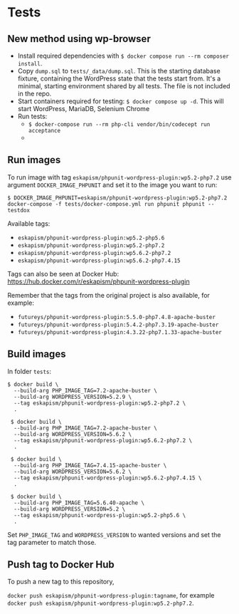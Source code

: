 # Tests

## New method using wp-browser

- Install required dependencies with `$ docker compose run --rm composer install`.
- Copy `dump.sql` to `tests/_data/dump.sql`.
  This is the starting database fixture, containing the WordPress state that the tests start from. It's a minimal, starting environment shared by all tests. The file is not included in the repo.
- Start containers required for testing:
  `$ docker compose up -d`.
  This will start WordPress, MariaDB, Selenium Chrome
- Run tests:
  - `$ docker-compose run --rm php-cli vendor/bin/codecept run acceptance`
  -

## Run images

To run image with tag `eskapism/phpunit-wordpress-plugin:wp5.2-php7.2` use argument `DOCKER_IMAGE_PHPUNIT` and set it to the image you want to run:

`$ DOCKER_IMAGE_PHPUNIT=eskapism/phpunit-wordpress-plugin:wp5.2-php7.2 docker-compose -f tests/docker-compose.yml run phpunit phpunit --testdox`

Available tags:

- `eskapism/phpunit-wordpress-plugin:wp5.2-php5.6`
- `eskapism/phpunit-wordpress-plugin:wp5.2-php7.2`
- `eskapism/phpunit-wordpress-plugin:wp5.6.2-php7.2`
- `eskapism/phpunit-wordpress-plugin:wp5.6.2-php7.4.15`

Tags can also be seen at Docker Hub:
https://hub.docker.com/r/eskapism/phpunit-wordpress-plugin

Remember that the tags from the original project is also available, for example:

- `futureys/phpunit-wordpress-plugin:5.5.0-php7.4.8-apache-buster`
- `futureys/phpunit-wordpress-plugin:5.4.2-php7.3.19-apache-buster`
- `futureys/phpunit-wordpress-plugin:4.3.22-php7.1.33-apache-buster`

## Build images

In folder `tests`:

```
$ docker build \
  --build-arg PHP_IMAGE_TAG=7.2-apache-buster \
  --build-arg WORDPRESS_VERSION=5.2.9 \
  --tag eskapism/phpunit-wordpress-plugin:wp5.2-php7.2 \
  .
```

```
 $ docker build \
  --build-arg PHP_IMAGE_TAG=7.2-apache-buster \
  --build-arg WORDPRESS_VERSION=5.6.2 \
  --tag eskapism/phpunit-wordpress-plugin:wp5.6.2-php7.2 \
  .
```

```
 $ docker build \
  --build-arg PHP_IMAGE_TAG=7.4.15-apache-buster \
  --build-arg WORDPRESS_VERSION=5.6.2 \
  --tag eskapism/phpunit-wordpress-plugin:wp5.6.2-php7.4.15 \
  .
```

```
 $ docker build \
  --build-arg PHP_IMAGE_TAG=5.6.40-apache \
  --build-arg WORDPRESS_VERSION=5.2 \
  --tag eskapism/phpunit-wordpress-plugin:wp5.2-php5.6 \
  .
```

Set `PHP_IMAGE_TAG` and `WORDPRESS_VERSION` to wanted versions and set the tag parameter to match those.

## Push tag to Docker Hub

To push a new tag to this repository,

`docker push eskapism/phpunit-wordpress-plugin:tagname`,
for example
`docker push eskapism/phpunit-wordpress-plugin:wp5.2-php7.2`.
